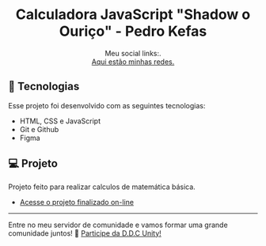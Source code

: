 <h1 align="center"> Calculadora JavaScript "Shadow o Ouriço" - Pedro Kefas </h1>

<p align="center">
Meu social links:. <br/>
<a href="https://pedro-kefas.github.io/social-links/">Aqui estão minhas redes.</a>
</p>


## 🚀 Tecnologias

Esse projeto foi desenvolvido com as seguintes tecnologias:

- HTML, CSS e JavaScript
- Git e Github
- Figma

## 💻 Projeto

Projeto feito para realizar calculos de matemática básica. 

- [Acesse o projeto finalizado on-line]()

---

Entre no meu servidor de comunidade e vamos formar uma grande comunidade juntos! :wave: [Participe da D.D.C Unity!](https://discord.gg/Uk8Qgtwgqs)